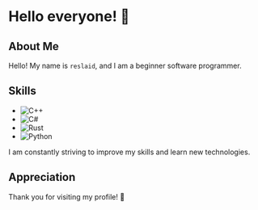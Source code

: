 # Hello everyone! 👋

## About Me

Hello! My name is `reslaid`, and I am a beginner software programmer.

## Skills

- ![C++](https://img.shields.io/badge/C++-blue.svg)
- ![C#](https://img.shields.io/badge/C%23-.NET-green.svg)
- ![Rust](https://img.shields.io/badge/Rust-purple.svg)
- ![Python](https://img.shields.io/badge/Python-yellow.svg)

I am constantly striving to improve my skills and learn new technologies.

## Appreciation

Thank you for visiting my profile! 🚀
